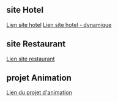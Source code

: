 ## site Hotel
[Lien site hotel](https://maquette-hotel-mael.netlify.app/)
[Lien site hotel - dynamique](http://media-hotel.free.nf/index.html)

## site Restaurant
[Lien site restaurant](https://maquette-restaurant-mael.netlify.app/)

## projet Animation
[Lien du projet d'animation](https://projet-animation-mael.netlify.app/)
